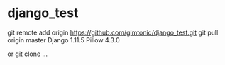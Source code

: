# django_test
git remote add origin https://github.com/gimtonic/django_test.git
git pull origin master
Django 1.11.5
Pillow 4.3.0

or 
git clone ...
